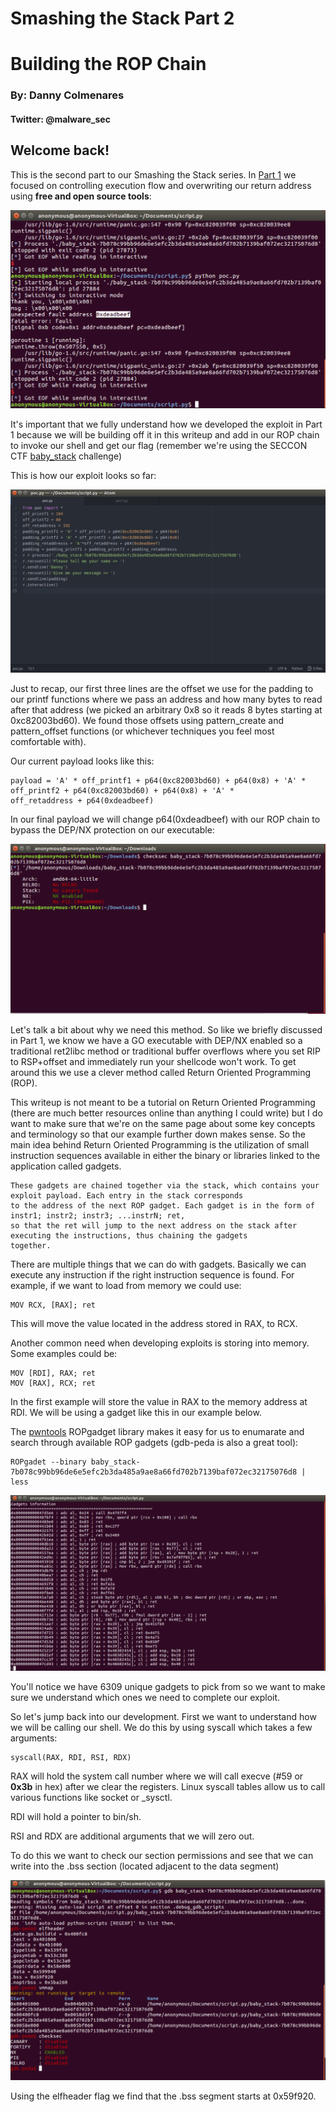 # Smashing the Stack Part 2
# Building the ROP Chain
### By: Danny Colmenares 
#### Twitter: @malware_sec

## Welcome back! 
This is the second part to our Smashing the Stack series. In [Part 1](https://malwaresec.github.io/Stack-Based-Buffer-Overflow/) we focused on controlling execution flow and overwriting our return address using **free and open source tools**: 

![alt text](screenshot/15.png)

It's important that we fully understand how we developed the exploit in Part 1 because we will be building off it in this writeup and add in our ROP chain to invoke our shell and get our flag (remember we're using the SECCON CTF [baby_stack](https://github.com/MalwareSec/Stack-Based-Buffer-Overflow/blob/master/baby_stack-7b078c99bb96de6e5efc2b3da485a9ae8a66fd702b7139baf072ec32175076d8.dms) challenge)

This is how our exploit looks so far: 

![alt text](screenshot/14.png)

Just to recap, our first three lines are the offset we use for the padding to our printf functions where we pass an address and how many bytes to read after that address (we picked an arbitrary 0x8 so it reads 8 bytes starting at 0xc82003bd60). We found those offsets using pattern_create and pattern_offset functions (or whichever techniques you feel most comfortable with). 

Our current payload looks like this:

    payload = 'A' * off_printf1 + p64(0xc82003bd60) + p64(0x8) + 'A' * off_printf2 + p64(0xc82003bd60) + p64(0x8) + 'A' * 
    off_retaddress + p64(0xdeadbeef)

In our final payload we will change p64(0xdeadbeef) with our ROP chain to bypass the DEP/NX protection on our executable: 

![alt text](screenshot/3.png)

Let's talk a bit about why we need this method. So like we briefly discussed in Part 1, we know we have a GO executable with DEP/NX enabled so a traditional ret2libc method or traditional buffer overflows where you set RIP to RSP+offset and immediately run your shellcode won't work. To get around this we use a clever method called Return Oriented Programming (ROP).

This writeup is not meant to be a tutorial on Return Oriented Programming (there are much better resources online than anything I could write) but I do want to make sure that we're on the same page about some key concepts and terminology so that our example further down makes sense. So the main idea behind Return Oriented Programming is the utilization of small instruction sequences available in either the binary or libraries linked to the application called gadgets. 

    These gadgets are chained together via the stack, which contains your exploit payload. Each entry in the stack corresponds
    to the address of the next ROP gadget. Each gadget is in the form of instr1; instr2; instr3; ...instrN; ret, 
    so that the ret will jump to the next address on the stack after executing the instructions, thus chaining the gadgets
    together.
    
There are multiple things that we can do with gadgets. Basically we can execute any instruction if the right instruction sequence is found. For example, if we want to load from memory we could use: 

    MOV RCX, [RAX]; ret
    
This will move the value located in the address stored in RAX, to RCX. 

Another common need when developing exploits is storing into memory. Some examples could be: 

    MOV [RDI], RAX; ret
    MOV [RAX], RCX; ret

In the first example will store the value in RAX to the memory address at RDI. We will be using a gadget like this in our example below. 

The [pwntools](https://github.com/Gallopsled/pwntools) ROPgadget library makes it easy for us to enumarate and search through available ROP gadgets (gdb-peda is also a great tool):

    ROPgadet --binary baby_stack-7b078c99bb96de6e5efc2b3da485a9ae8a66fd702b7139baf072ec32175076d8 | less

![alt text](screenshot/rop4.png)

You'll notice we have 6309 unique gadgets to pick from so we want to make sure we understand which ones we need to complete our exploit. 

So let's jump back into our development. First we want to understand how we will be calling our shell. We do this by using syscall which takes a few arguments: 

    syscall(RAX, RDI, RSI, RDX)
    
RAX will hold the system call number where we will call execve (#59 or **0x3b** in hex) after we clear the registers. Linux syscall tables allow us to call various functions like socket or _sysctl.

RDI will hold a pointer to bin/sh. 

RSI and RDX are additional arguments that we will zero out.

To do this we want to check our section permissions and see that we can write into the .bss section (located adjacent to the data segment)

![alt text](screenshot/rop5.png)

Using the elfheader flag we find that the .bss segment starts at 0x59f920. 
